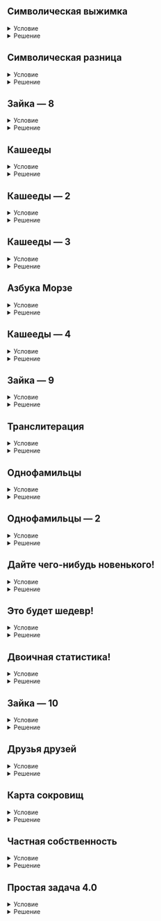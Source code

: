 ## Символическая выжимка

<details>
  <summary>Условие</summary>
  Во многих промышленных задачах требуется понимать, из каких символов состоят данные. Напишите программу, чтобы по введённой строке она определяла, из каких символов та состоит.
  
  ### Формат ввода
  Вводится одна строка.
  
  ### Формат вывода
  Требуется вывести все символы этой строки без повторений. 
  Порядок вывода не имеет значения.


</details>

<details>
  <summary>Решение</summary>

  ```python
  word = set(input())
  print(''.join(word))
  ```
</details>

## Символическая разница

<details>
  <summary>Условие</summary>
  А ещё в промышленных задачах часто требуется находить общее среди данных, полученных из разных источников. Напишите программу, которая по двум строкам определяет их общие символы.

  ### Формат ввода
  Вводится две строки.
  
  ### Формат вывода
  Требуется вывести все символы этой строки без повторений. 
  Порядок вывода не имеет значения.


</details>

<details>
  <summary>Решение</summary>

  ```python
  word_1 = set(input())
  word_2 = set(input())
  
  print(''.join(word_1 & word_2))
  ```
</details>

## Зайка — 8

<details>
  <summary>Условие</summary>
  Продолжаем считать заек за окном поезда.

  ### Формат ввода
  В первой строке записано натуральное число N — количество выделенных придорожных местностей. 
  В каждой из N последующих строк записано описание придорожной местности.
  
  ### Формат вывода
  Вывести все найденные объекты в придорожных местностях.


</details>

<details>
  <summary>Решение</summary>

  ```python
  words = set()
  n = int(input())
  for i in range(n):
      temp = set(input().split())
      for word in temp:
          words.add(word)
  print("\n".join(words))

  ```
</details>

## Кашееды

<details>
  <summary>Условие</summary>
  Каждый воспитанник детского сада любит либо манную, либо овсяную, либо обе каши. 
  Давайте создадим программу, которая позволит воспитателю быстро выяснить, сколько детей любят обе каши.
  
  ### Формат ввода
  В первых двух строках указывается количество детей, любящих манную и овсяную каши (N и M). 
  Затем идут N строк — фамилии детей, которые любят манную кашу, и M строк с фамилиями детей, любящих овсяную кашу. 
  Гарантируется, что в группе нет однофамильцев.
  
  ### Формат вывода
  Количество учеников, которые любят обе каши. 
  Если таких не окажется, в строке вывода нужно написать «Таких нет».


</details>

<details>
  <summary>Решение</summary>

  ```python
  n = int(input())
  m = int(input())
  mana = set()
  oves = set()
  for i in range(n):
      mana.add(input())
  for i in range(m):
      oves.add(input())
  if mana & oves == set():
      print(f"Таких нет")
  else:
      print(len(mana & oves))

  ```
</details>

## Кашееды — 2

<details>
  <summary>Условие</summary>
  Изменим задачу и напишем программу, которая поможет быстро выяснить, сколько детей любят только одну кашу.

  ### Формат ввода
  В первых двух строках указывается количество детей, любящих манную и овсяную каши (N и M). 
  Затем идут N+M строк — перемешанные фамилии детей. 
  Гарантируется, что в группе нет однофамильцев.
  
  ### Формат вывода
  Количество учеников, которые любят только одну кашу. 
  Если таких не окажется, в строке вывода нужно написать «Таких нет».


</details>

<details>
  <summary>Решение</summary>

  ```python
  n = int(input())
  m = int(input())
  names = set()
  count = 0
  for i in range(n + m):
      temp = input()
      if temp in names:
          count -= 1
      if temp not in names:
          names.add(temp)
          count += 1
  if count > 0:
      print(f"{count}")
  else:
      print(f"Таких нет")

  ```
</details>

## Кашееды — 3

<details>
  <summary>Условие</summary>
  Вернёмся к условию, когда каждый воспитанник детского сада любит либо манную, либо овсяную, либо обе эти каши. 
  Напишите программу, которая позволит воспитателю узнать, какие дети любят только одну кашу.
  
  ### Формат ввода
  В первых двух строках указывается количество детей, любящих манную и овсяную каши (N и M). 
  Затем идут N+M строк — перемешанные фамилии детей. 
  Гарантируется, что в группе нет однофамильцев.
  
  ### Формат вывода
  В алфавитном порядке фамилии учеников, которые любят только одну кашу. 
  Если таких не окажется, в строке вывода нужно написать «Таких нет».


</details>

<details>
  <summary>Решение</summary>

  ```python
  n = int(input())
  m = int(input())
  names = set()
  count = 0
  for i in range(n + m):
      temp = input()
      if temp in names:
          count -= 1
          names.discard(temp)
          continue
      if temp not in names:
          names.add(temp)
          count += 1
  if count > 0:
      print("\n".join(sorted(names)))
  else:
      print(f"Таких нет")

  ```
</details>

## Азбука Морзе

<details>
  <summary>Условие</summary>
  Вам дан английский текст. Закодируйте его с помощью азбуки Морзе Каждая буква заменяется на последовательность точек и тире. В качестве тире используйте обычный дефис: -, а в качестве точки — точку .. Например, буква g превратится в трёхсимвольную строку --.. Между закодированными буквами ставится ровно один пробел. Например, слово Help превратится в .... . .-.. .--.. Обратите внимание, что строчные и заглавные буквы кодируются одинаково.

  ### Формат ввода
  Весь текст записан в единственной строке. Текст состоит из английских букв и пробелов, других символов в тексте нет. В тексте не может быть двух или более пробелов подряд.
  
  ### Формат вывода
  Выведите каждое слово исходного текста, закодированное азбукой Морзе, на отдельной строке. 
  Количество строк в ответе должно совпадать с количеством слов в исходном тексте.
  
  ### Примечание
  Один из вариантов словаря с Азбукой Морзе:
  ```
    'A': '.-', 'B': '-...', 'C': '-.-.',
    'D': '-..', 'E': '.', 'F': '..-.',
    'G': '--.', 'H': '....', 'I': '..',
    'J': '.---', 'K': '-.-', 'L': '.-..',
    'M': '--', 'N': '-.', 'O': '---',
    'P': '.--.', 'Q': '--.-', 'R': '.-.',
    'S': '...', 'T': '-', 'U': '..-',
    'V': '...-', 'W': '.--', 'X': '-..-',
    'Y': '-.--', 'Z': '--..',
    '0': '-----', '1': '.----', '2': '..---',
    '3': '...--', '4': '....-', '5': '.....',
    '6': '-....', '7': '--...', '8': '---..',
    '9': '----.'
  ```
</details>

<details>
  <summary>Решение</summary>

  ```python
  morse = {
      'A': '.-', 'B': '-...', 'C': '-.-.',
      'D': '-..', 'E': '.', 'F': '..-.',
      'G': '--.', 'H': '....', 'I': '..',
      'J': '.---', 'K': '-.-', 'L': '.-..',
      'M': '--', 'N': '-.', 'O': '---',
      'P': '.--.', 'Q': '--.-', 'R': '.-.',
      'S': '...', 'T': '-', 'U': '..-',
      'V': '...-', 'W': '.--', 'X': '-..-',
      'Y': '-.--', 'Z': '--..',
      '0': '-----', '1': '.----', '2': '..---',
      '3': '...--', '4': '....-', '5': '.....',
      '6': '-....', '7': '--...', '8': '---..',
      '9': '----.', '-': '-', '.': '.'}
  text = input().split()
  for word in text:
      temp = ""
      for letter in word:
          temp += morse[letter.upper()] + " "
      temp = temp.rstrip(" ")
      print(temp)

  ```
</details>

## Кашееды — 4

<details>
  <summary>Условие</summary>
  Каждый воспитанник детского сада любит одну или несколько каш. 
  Поможем воспитателю составить список детей, которые любят конкретную кашу.
  
  ### Формат ввода
  В первой строке задаётся количество детей в группе (N). В следующих N строках записана фамилия ребенка и список его любимых каш. В последней строке записана каша, информацию о которой хочет получить воспитатель.
  
  ### Формат вывода
  Фамилии учеников, которые любят заданную кашу, в алфавитном порядке. 
  Если таких не окажется, в строке вывода нужно написать «Таких нет».


</details>

<details>
  <summary>Решение</summary>

  ```python
  names = dict()
  n = int(input())
  for i in range(n):
      temp = input().split()
      names[temp[0]] = temp[1:]
  need = input()
  needed_names = set()
  for key, value in names.items():
      if need in value:
          needed_names.add(key)
  if needed_names != set():
      print("\n".join(sorted(needed_names)))
  else:
      print(f"Таких нет")
  ```

</details>

## Зайка — 9

<details>
  <summary>Условие</summary>
  Поможем детям подсчитать, сколько за окном поезда встречается животных и деревьев каждого вида.

  ### Формат ввода
  В каждой строке записано описание придорожной местности. 
  Конец ввода обозначается пустой строкой.
  
  ### Формат вывода
  Список увиденного и их количество. 
  Порядок вывода не имеет значения.


</details>

<details>
  <summary>Решение</summary>

  ```python
  names = dict()
  while temp_line := input().split():
      count = 0
      for temp in temp_line:
          if temp not in names:
              names[temp] = 1
              continue
          if temp in names:
              names[temp] += 1
  for key, value in names.items():
      print(key, value)
    
  ```

</details>

## Транслитерация

<details>
  <summary>Условие</summary>
  Для международных документов русский текст преобразуется с использованием латинского алфавита. 
  ГОСТ Р 52535.1-2006 задаёт правила транслитерации идентификационных карт. 
  Ниже приведена таблица замен:
  
  - А — A
  - Б — B
  - В — V
  - Г — G
  - Д — D
  - Е — E
  - Ё — E
  - Ж — ZH
  - З — Z
  - И — I
  - Й — I
  - К — K
  - Л — L
  - М — M
  - Н — N
  - О — O
  - П — P
  - Р — R
  - С — S
  - Т — T
  - У — U
  - Ф — F
  - Х — KH
  - Ц — TC
  - Ч — CH
  - Ш — SH
  - Щ — SHCH
  - Ы — Y
  - Э — E
  - Ю — IU
  - Я — IA

  Давайте транслитерируем русский текст.
  
  Букву «ё» транслитерируйте как «e», «й» как «и», а «ъ» и «ь» (и их заглавные версии «Ъ» и «Ь») должны исчезнуть из текста. Строчные буквы заменяются на строчные, заглавные заменяются на заглавные. Если заглавная буква превращается при транслитерации в несколько букв, то заглавной должна остаться только первая из них (например, «Ц» → «Tc»). Все некириллические символы должны остаться на месте.
  
  ### Формат ввода
  В единственной строке задан русский текст. Текст может состоять из любых символов. Вам необходимо транслитерировать только русские буквы, а остальные оставить на месте. Гарантируется, что нет слов, состоящих только из букв «ъ» и «ь».
  
  ### Формат вывода
  Выведите одну строку — транслитерированный текст.


</details>

<details>
  <summary>Решение</summary>

  ```python
  TRANSLITERATE_DICT = {
      'А': 'A', 'Б': 'B', 'В': 'V', 'Г': 'G', 'Д': 'D', 'Е': 'E', 'Ё': 'E',
      'Ж': 'ZH', 'З': 'Z', 'И': 'I', 'Й': 'I', 'К': 'K', 'Л': 'L', 'М': 'M',
      'Н': 'N', 'О': 'O', 'П': 'P', 'Р': 'R', 'С': 'S', 'Т': 'T', 'У': 'U',
      'Ф': 'F', 'Х': 'KH', 'Ц': 'TC', 'Ч': 'CH', 'Ш': 'SH', 'Щ': 'SHCH',
      'Ы': 'Y', 'Э': 'E', 'Ю': 'IU', 'Я': 'IA', 'Ь': '', 'Ъ': ''
  }
  
  
  result = ''
  
  for char in input():
      char_copy = char.upper()
      if char_copy in TRANSLITERATE_DICT:
          if char.isupper():
              char = TRANSLITERATE_DICT[char_copy].capitalize()
          else:
              char = TRANSLITERATE_DICT[char_copy].lower()
      result += char
  
  print(result)

  ```

</details>

## Однофамильцы

<details>
  <summary>Условие</summary>
  Начальник кадровой службы хочет выяснить, сколько мужчин-однофамильцев работает в организации. У него есть список фамилий, и на основании этого списка нужно вычислить количество фамилий, которые совпадают с другими.

  ### Формат ввода
  В первой строке указывается количество мужчин — сотрудников организации (N). 
  Затем идут N строк с фамилиями этих сотрудников в произвольном порядке.
  
  ### Формат вывода
  Количество однофамильцев в организации.


</details>

<details>
  <summary>Решение</summary>

  ```python
  n = int(input())
  names = dict()
  count = 0
  for i in range(n):
      if (text := input()) not in names:
          names[text] = [i]
      else:
          names[text].append(i)
  for numb in names:
      if len(names[numb]) > 1:
          count += len(names[numb])
  print(count)
  ```

</details>

## Однофамильцы — 2

<details>
  <summary>Условие</summary>
  Вновь поможем сотруднику из отдела кадров выяснить, сколько мужчин-однофамильцев работает в организации, но уже немного с иными условиями.

  ### Формат ввода
  В первой строке указывается количество мужчин — сотрудников организации (N). 
  Затем идут N строк с фамилиями этих сотрудников в произвольном порядке.
  
  ### Формат вывода
  Список однофамильцев в организации с указанием их количества в алфавитном порядке. 
  Если таковых нет — вывести «Однофамильцев нет».


</details>

<details>
  <summary>Решение</summary>

  ```python
  n = int(input())
  names = dict()
  count = 0
  for i in range(n):
      if (text := input()) not in names:
          names[text] = [i]
      else:
          names[text].append(i)
  names = dict(sorted(names.items()))
  for numb in names:
      if len(names[numb]) > 1:
          print(f'{numb} - {len(names[numb])}')
          count += 1
  if count == 0:
      print(f'Однофамильцев нет')
    
  ```

</details>

## Дайте чего-нибудь новенького!

<details>
  <summary>Условие</summary>
  Главный повар детского сада хочет приготовить в праздничный день блюда, которые ни разу не готовил на этой неделе.
  В его распоряжении есть список блюд:
   
  - которые можно приготовить в столовой сегодня;
  - которые были приготовлены в каждый из дней недели.
  
  ### Формат ввода
  Число блюд (N), которые можно приготовить в столовой.  
  N строк с названиями блюд. Число дней (M), о которых имеется информация. 
  M блоков строк для каждого из списков. В первой строке каждого блока записано число блюд в заданный день, затем перечисляются эти блюда.
  
  ### Формат вывода
  Список блюд, которые ещё не готовились на этой неделе в алфавитном порядке. 
  Если все возможные блюда уже были приготовлены, следует вывести «Готовить нечего».


</details>

<details>
  <summary>Решение</summary>

  ```python
  n = int(input())
  blyoda = set()
  for i in range(n):
      blyoda.add(input())
  already_did = set()
  m = int(input())
  for i in range(m):
      temp = int(input())
      for j in range(temp):
          already_did.add(input())
  if (blyoda - already_did) == set():
      print(f'Готовить нечего')
  else:
      print("\n".join(sorted(blyoda - already_did)))
  ```

</details>

## Это будет шедевр!

<details>
  <summary>Условие</summary>
  Главный повар детского сада хочет быстрее выбирать блюда для готовки. 
  В его распоряжении есть список продуктов, а также набор блюд.
  
  Напишите программу, способную быстро определить блюда, которые можно приготовить.
  
  ### Формат ввода
  Число продуктов (N), которые имеются в наличии. 
  N строк с названиями продуктов. 
  Число рецептов (M), о которых имеется информация. 
  M блоков строк для каждого из рецептов. 
  В первой строке каждого блока записано название блюда. 
  Во второй — число ингредиентов. 
  Затем перечисляются сами ингредиенты, требуемые для приготовления блюда.
  
  ### Формат вывода
  Список блюд, которые можно приготовить в алфавитном порядке. 
  Если ни одно из блюд нельзя приготовить, следует вывести «Готовить нечего».


</details>

<details>
  <summary>Решение</summary>

  ```python
  n = int(input())
  ingredients = set()
  count = 0
  for i in range(n):
      ingredients.add(input())
  blyoda = dict()
  m = int(input())
  for i in range(m):
      temp = input()
      number = int(input())
      for j in range(number):
          if temp not in blyoda:
              blyoda[temp] = [input()]
          else:
              blyoda[temp].append(input())
  
  for ing in dict(sorted(blyoda.items())):
      if (ingredients & set(blyoda[ing])) == set(blyoda[ing]):
          print(f'{ing}')
          count += 1
  if count == 0:
      print(f'Готовить нечего')
  ```

</details>

## Двоичная статистика!

<details>
  <summary>Условие</summary>
  У программистов особые отношения с двоичной системой счисления. 
  Продолжим тренировки в статистической обработке данных и проанализируем данные числа. 
  Напишите программу, которая для переданных чисел вычисляет:
  
  - количество разрядов;
  - количество единиц;
  - количество нулей.
    
  ### Формат ввода
  Вводится последовательность чисел, записанных через пробел.
  
  ### Формат вывода
  Вывести список словарей с требуемой статистикой.
  
  ### Примечание
  Вывод в примерах отформатирован только для визуальной наглядности. 
  Все пробельные символы при проверке игнорируются. 
  Порядок словарей обязан совпадать с порядком переданных чисел. 
  Порядок ключей в словаре не имеет значения.


</details>

<details>
  <summary>Решение</summary>

  ```python
  def numbertobase(n, b):
      if n == 0:
          return [0]
      digits = []
      while n:
          digits.append(int(n % b))
          n //= b
      return digits[::-1]
  
  
  numbers = input().split()
  
  list_of_numbers = list()
  
  for number in numbers:
      number_dict = dict()
      digits = 0
      units = 0
      zeros = 0
  
      new_number = numbertobase(int(number), 2)
      for digit in new_number:
          digits = len(new_number)
          if digit == 1:
              units += 1
          else:
              zeros += 1
  
      number_dict["digits"] = digits
      number_dict["units"] = units
      number_dict["zeros"] = zeros
      list_of_numbers.append(number_dict)
      
  print(list_of_numbers)
  ```

</details>

## Зайка — 10

<details>
  <summary>Условие</summary>
  Поможем детям разобраться, что именно они увидели рядом с зайками.

  ### Формат ввода
  В каждой строке записано описание придорожной местности. 
  Конец ввода обозначается пустой строкой.
  
  ### Формат вывода
  Определите список увиденного рядом с зайками без повторений. 
  Порядок вывода не имеет значения.
  
  ### Примечание
  Считается, что объект находится рядом, если он записан справа или слева от требуемого.


</details>

<details>
  <summary>Решение</summary>

  ```python
  need = set()
  while text := input().split():
      for word in text:
          if word == "зайка":
              place = text.index(word)
              if place == len(text) - 1 and place != 0:
                  need.add(text[place - 1])
              elif place == 0:
                  need.add(text[place + 1])
              else:
                  need.add(text[place - 1])
                  need.add(text[place + 1])
              text.pop(place)
  print("\n".join(sorted(need)))
  ```

</details>

## Друзья друзей

<details>
  <summary>Условие</summary>
  Теория шести рукопожатий — социологическая теория, согласно которой любые два человека на Земле разделены не более, чем пятью уровнями общих знакомых (и, соответственно, шестью уровнями связей). Формальная математическая формулировка теории: диаметр графа знакомств не превышает 6. Мы не станем так сильно углубляться в дружественные связи и пока нам хватит только двух уровней. Напишите программу, которая по списку дружественных пар для каждого человека определяет список «друзей 2-го уровня».

  ### Формат ввода
  В каждой строке записывается два имени. 
  Окончанием ввода служит пустая строка.
  
  ### Формат вывода
  Выведите список всех людей и их «друзей 2-го уровня» в формате «Человек: Друг1, Друг2, ...». 
  Список людей и друзей в каждой строке требуется вывести в алфавитном порядке без повторений.


</details>

<details>
  <summary>Решение</summary>

  ```python
  friends = {}

  while pair := input():
      friend1, friend2 = pair.split()
      friends[friend1] = friends.get(friend1, set()) | set([friend2])
      friends[friend2] = friends.get(friend2, set()) | set([friend1])
  
  friends_of_friends = {}
  
  for name in sorted(friends):
      for person in friends[name]:
          friends_of_friends[name] = friends_of_friends.get(
              name, set()) | friends[person]
  
  for name in friends_of_friends:
      friends_of_friends[name].discard(name)
      friends_of_friends[name] -= friends[name]
  
      friends_of_friends[name] = sorted(friends_of_friends[name])
  
      print(f'{name}: {", ".join(friends_of_friends[name])}')
  ```

</details>

## Карта сокровищ

<details>
  <summary>Условие</summary>
  На пиратской карте отмечено N точек, в которых зарыты сокровища. Каждая точка задана координатами (xi, yi). Координаты указаны в километрах. Команда Капитана Крюка хочет составить маршрут, чтобы собрать как можно больше кладов. Однако есть ограничение: для любых двух соседних точек маршрута (xi, yi) и (xj, yj) координаты xi и xj  могут различаться только последней цифрой, как и координаты yi и yj тоже могут различаться только последней цифрой. Например, после точки (15, 10) они могут отправиться в точку (18, 16), а вот из точки (14, 68) в точку (19, 71) пройти уже не получится, ведь 68 и 71 различаются не только последней цифрой. Из точки (5, 12) в точку (13, 14) попасть тоже нельзя, так как числа 5 и 13 отличаются в разряде десятков. По заданным координатам определите, какое максимальное количество точек сможет добавить в свой маршрут Капитан Крюк.
  
  ### Формат ввода
  В первой строке указано число N (1≤N≤10 ) — количество точек, отмеченных на карте сокровищ. В следующих N строках содержатся пары координат: xi  и yi  — координаты i-ой точки. Координаты — целые числа не меньше нуля и не больше 10^9. Гарантируется, что совпадающих точек в списке нет.
  
  ### Формат вывода
  Выведите одно число — максимальное количество точек, которое Капитан Крюк сможет посетить по маршруту, построенному по описанным правилам.


</details>

<details>
  <summary>Решение</summary>

  ```python
  treasures = dict()

  for i in range(count := int(input())):
      x, y = input().split()
      index = (int(x) // 10, int(y) // 10)
      treasures[index] = treasures.get(index, 0) + 1
  
  print(max(treasures.values()))
  ```

</details>

## Частная собственность

<details>
  <summary>Условие</summary>
  Ребята приносят игрушки в детский сад и играют все вместе. 
  Сегодня они решили выяснить, игрушки какого типа принадлежат только одному из детей. Напишите программу, которая по списку детей и их игрушек определит «частную собственность».
  
  ### Формат ввода
  В первой строке задается количество детей в группе (N). 
  В каждой из следующих N строк записано имя ребенка и его игрушки в формате: 
  Имя: игрушка1, игрушка2, ....
  
  ### Формат вывода
  Список игрушек, которые есть только у одного из детей в алфавитном порядке.


</details>

<details>
  <summary>Решение</summary>

  ```python
  n = int(input())
  igrushki = dict()
  
  for i in range(n):
      text = input().split(":")
      toys = set()
      for toy in text[1].split(','):
          toys.add(toy.lstrip(" "))
      for toy in toys:
          if toy not in igrushki:
              igrushki[toy] = 1
          else:
              igrushki[toy] += 1
  for key, value in sorted(igrushki.items()):
      if igrushki[key] == 1:
          print(key)
  ```

</details>

## Простая задача 4.0

<details>
  <summary>Условие</summary>
  Напомним, что взаимно простыми называются числа, которые не имеют общих делителей кроме 1. Напишите программу, которая для каждого переданного числа находит список его взаимно простых.

  ### Формат ввода
  Задана последовательность чисел записанных через точку с запятой (;) и пробел.
  
  ### Формат вывода
  Список чисел с указанием взаимно простых ему среди переданных. 
  Все числа должны быть выведены в порядке возрастания без повторений. 
  Строки следует отформатировать по правилу: 
  число - взаимно простое 1, взаимно простое 2, ... 
  
  Если для числа не было найдено ни одного взаимно простого, то и выводить его не требуется.


</details>

<details>
  <summary>Решение</summary>

  ```python
  numbers = list(set(input().split('; ')))

  numbers = sorted(set([int(number) for number in numbers]))
  
  for num1 in numbers:
      gcd = []
      for num2 in numbers:
          if num1 - num2:
              a, b = num1, num2
              while b != 0:
                  a, b = b, a % b
              if a == 1:
                  gcd.append(str(num2))
      if gcd:
          print(num1, '-', ", ".join(gcd))
  ```

</details>

